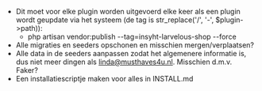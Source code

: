 - Dit moet voor elke plugin worden uitgevoerd elke keer als een plugin wordt geupdate via het systeem (de tag is str_replace('/', '-', $plugin->path)):
  - php artisan vendor:publish --tag=insyht-larvelous-shop --force
- Alle migraties en seeders opschonen en misschien mergen/verplaatsen?
- Alle data in de seeders aanpassen zodat het algemenere informatie is, dus niet meer dingen als linda@musthaves4u.nl. Misschien d.m.v. Faker?
- Een installatiescriptje maken voor alles in INSTALL.md


